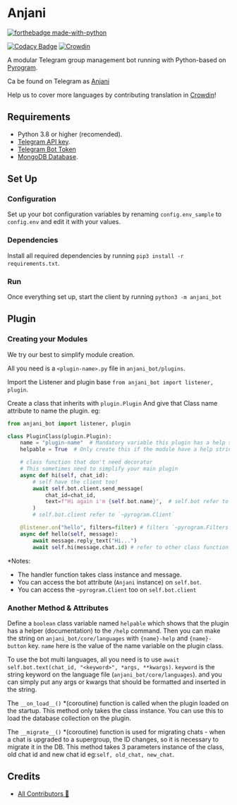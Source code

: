 # Anjani

[![forthebadge made-with-python](http://ForTheBadge.com/images/badges/made-with-python.svg)](https://www.python.org/)

[![Codacy Badge](https://app.codacy.com/project/badge/Grade/dea98029aaf248538a413e26aa2a194a)](https://www.codacy.com/gh/userbotindo/Anjani/dashboard?utm_source=github.com&amp;utm_medium=referral&amp;utm_content=userbotindo/Anjani&amp;utm_campaign=Badge_Grade)
[![Crowdin](https://badges.crowdin.net/anjani-bot/localized.svg)](https://crowdin.com/project/anjani-bot)

A modular Telegram group management bot running with Python-based on [Pyrogram](https://github.com/pyrogram/pyrogram).

Ca be found on Telegram as [Anjani](https://t.me/dAnjani_bot)

Help us to cover more languages by contributing translation in [Crowdin](https://crowdin.com/project/anjani-bot)!


## Requirements
 - Python 3.8 or higher (recomended).
 - [Telegram API key](https://docs.pyrogram.org/intro/setup#api-keys).
 - [Telegram Bot Token](https://t.me/botfather)
 - [MongoDB Database](https://cloud.mongodb.com/).


## Set Up

### Configuration
Set up your bot configuration variables by renaming `config.env_sample` to `config.env` and edit it with your values.

### Dependencies
Install all required dependencies by running
`pip3 install -r requirements.txt`.

### Run
Once everything set up, start the client by running
`python3 -m anjani_bot`

## Plugin

### Creating your Modules

We try our best to simplify module creation.

All you need is a `<plugin-name>.py` file in `anjani_bot/plugins`.

Import the Listener and plugin base `from anjani_bot import listener, plugin`.

Create a class that inherits with `plugin.Plugin` And give that Class name attribute to name the plugin. eg:

```python
from anjani_bot import listener, plugin

class PluginClass(plugin.Plugin):
    name = "plugin-name"  # Mandatory variable this plugin has a help string
    helpable = True  # Only create this if the module have a help string

    # class function that don't need decorator
    # This sometimes need to simplify your main plugin
    async def hi(self, chat_id):
        # self have the client too!
        await self.bot.client.send_message(
            chat_id=chat_id,
            text=f"Hi again i'm {self.bot.name}",  # self.bot refer to `~Anjani`
        )
        # self.bot.client refer to `~pyrogram.Client`

    @listener.on("hello", filters=filter) # filters `~pyrogram.Filters` is Optional
    async def hello(self, message):
        await message.reply_text("Hi...")
        await self.hi(message.chat.id) # refer to other class function
```

*Notes:
 - The handler function takes class instance and message.
 - You can access the bot attribute (`Anjani` instance) on `self.bot`.
 - You can access the `~pyrogram.Client` too on `self.bot.client`

### Another Method & Attributes

Define a `boolean` class variable named `helpable` which shows that the plugin has a helper (documentation) to the `/help` command. Then you can make the string on `anjani_bot/core/languages` with `{name}-help` and `{name}-button` key. `name` here is the value of the name variable on the plugin class.

To use the bot multi languages, all you need is to use `await self.bot.text(chat_id, "<keyword>", *args, **kwargs)`. `keyword` is the string keyword on the language file (`anjani_bot/core/languages`). and you can simply put any args or kwargs that should be formatted and inserted in the string.

The `__on_load__()` *(coroutine) function is called when the plugin loaded on the startup. This method only takes the class instance. You can use this to load the database collection on the plugin.

The `__migrate__()` *(coroutine) function is used for migrating chats - when a chat is upgraded to a supergroup, the ID changes, so it is necessary to migrate it in the DB. This method takes 3 parameters instance of the class, old chat id and new chat id eg:`self, old_chat, new_chat`.


## Credits

  - [All Contributors 👥](https://github.com/userbotindo/Anjani/graphs/contributors)
